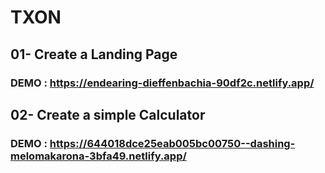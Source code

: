 # TXON

## 01- Create a Landing Page
 ### DEMO : https://endearing-dieffenbachia-90df2c.netlify.app/

## 02- Create a simple Calculator
 ### DEMO : https://644018dce25eab005bc00750--dashing-melomakarona-3bfa49.netlify.app/
